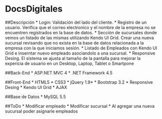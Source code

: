 DocsDigitales
=============

##Descripción
	* Login: Validación del lado del cliente.
	* Registro de un usuario. Verifica que el correo electronico y el nombre de la empresa no se encuentren registrados en la base de datos.
	* Sección de sucursales donde vemos un listado de las mismas utilizando Kendo UI Grid. Crear una nueva sucursal revisando que no exista en la base de datos relacionada a la empresa con la que iniciamos sesión.
	* Listado de Empleados con Kendo UI Grid e inserntar nuevo empleado asociandolo a una sucursal.
	* Responsive Desing. El sistema se ajusta al tamaño de la pantalla para mejorar la expericia de usuario en un Desktop, Laptop, Tablet o Smartpone

##Back-End
	* ASP.NET MVC 4
	* .NET Framework 4.5

##Front-End
	* HTML5
	* CSS3
	* jQuery 1.9*
	* Bootstrap 3.2
	* Responsive Desing
	* Kendo UI Grid
	* AJAX

##Base de Datos
	* MySQL 5.5		

##ToDo
	* Modificar empleado
	* Modificar sucursal
	* Al agregar una nueva sucursal poder asignarle empleados
